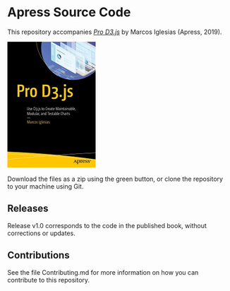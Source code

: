 # Apress Source Code

This repository accompanies [*Pro D3.js*](http://www.apress.com/9781484252024) by Marcos Iglesias (Apress, 2019).

[comment]: #cover
![Cover image](9781484252024.jpg)

Download the files as a zip using the green button, or clone the repository to your machine using Git.

## Releases

Release v1.0 corresponds to the code in the published book, without corrections or updates.

## Contributions

See the file Contributing.md for more information on how you can contribute to this repository.